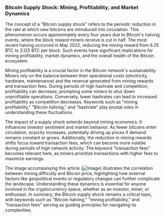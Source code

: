 ### Bitcoin Supply Shock: Mining, Profitability, and Market Dynamics

The concept of a "Bitcoin supply shock" refers to the periodic reduction in the rate at which new bitcoins are introduced into circulation. This phenomenon occurs approximately every four years due to Bitcoin's halving events, where the block reward miners receive is cut in half. The most recent halving occurred in May 2022, reducing the mining reward from 6.25 BTC to 3.125 BTC per block. Such events have significant implications for mining profitability, market dynamics, and the overall health of the Bitcoin ecosystem.

Mining profitability is a crucial factor in the Bitcoin network's sustainability. Miners rely on the balance between their operational costs (electricity, hardware, maintenance) and the revenue generated from mining rewards and transaction fees. During periods of high hashrate and competition, profitability can decrease, prompting some miners to shut down unprofitable operations. Conversely, lower hashrates can lead to increased profitability as competition decreases. Keywords such as "mining profitability," "Bitcoin halving," and "hashrate" play pivotal roles in understanding these fluctuations.

The impact of a supply shock extends beyond mining economics. It influences investor sentiment and market behavior. As fewer bitcoins enter circulation, scarcity increases, potentially driving up prices if demand remains constant or grows. Additionally, the reduction in mining rewards shifts focus toward transaction fees, which can become more volatile during periods of high network activity. The keyword "transaction fees" becomes relevant here, as miners prioritize transactions with higher fees to maximize earnings.

The image accompanying this article (![Image](https://github.com/user-attachments/assets/057c907c-805e-4310-a052-f5031067f3de)) illustrates the correlation between mining difficulty and Bitcoin price, highlighting how external factors like geopolitical events or regulatory changes can further complicate the landscape. Understanding these dynamics is essential for anyone involved in the cryptocurrency space, whether as an investor, miner, or enthusiast. In summary, the Bitcoin supply shock remains a critical topic, with keywords such as "Bitcoin halving," "mining profitability," and "transaction fees" serving as guiding principles for navigating its complexities.